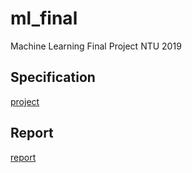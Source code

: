 # ml_final
Machine Learning Final Project NTU 2019

## Specification
[project](https://github.com/nick1889/ml_final/blob/master/project.pdf)

## Report
[report](https://github.com/nick1889/ml_final/blob/master/report.pdf)

